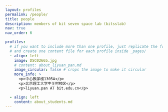 ```yaml
---
layout: profiles
permalink: /people/
title: people
description: members of bit seven space lab (bitsslab)
nav: true
nav_order: 6

profiles:
  # if you want to include more than one profile, just replicate the following block
  # and create one content file for each profile inside _pages/
  - align: left
    image: DSC02665.jpg
    # content: about_liyuan_pan.md
    image_circular: false # crops the image to make it circular
    more_info: >
      <p>中心教学楼1305A</p>
      <p>北京理工大学中关村校区</p>
      <p>liyuan.pan AT bit.edu.cn</p>

  - align: left
    content: about_students.md
---
```

